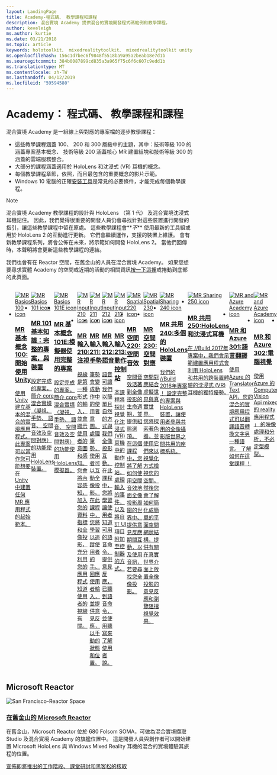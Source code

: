 ```yaml
---
layout: LandingPage
title: Academy-程式碼、 教學課程和課程
description: 混合實境 Academy 提供混合的實境開發程式碼範例和教學課程。
author: keveleigh
ms.author: kurtie
ms.date: 03/21/2018
ms.topic: article
keywords: holotoolkit、 mixedrealitytoolkit、 mixedrealitytoolkit unity、 academy、 教學課程
ms.openlocfilehash: 156c1d7bec6f9848f5518ba9a95a2beab18e7d1b
ms.sourcegitcommit: 384b0087899cd835a3a965f75c6f6c607c9edd1b
ms.translationtype: MT
ms.contentlocale: zh-TW
ms.lasthandoff: 04/12/2019
ms.locfileid: "59594580"
---
```

# <a name="academy-code-tutorials-and-lessons"></a>Academy： 程式碼、 教學課程和課程

混合實境 Academy 是一組線上與對應的專案檔的逐步教學課程： 
* 這些教學課程涵蓋 100、 200 和 300 層級中的主題，其中：技術等級 100 的涵蓋專案基本概念、 技術等級 200 涵蓋核心 MR 建置組塊和技術等級 300 的涵蓋的雲端服務整合。
* 大部分的課程涵蓋適用於 HoloLens 和沈浸式 (VR) 耳機的概念。 
* 每個教學課程章節，依照，而且最包含的重要概念的影片示範。 
* Windows 10 電腦的正確[安裝工具](install-the-tools.md)是常見的必要條件，才能完成每個教學課程。

>[!NOTE]
>混合實境 Academy 教學課程的設計與 HoloLens （第 1 代） 及混合實境沈浸式耳機記住。  因此，我們覺得很重要的開發人員仍會尋找針對這些裝置進行開發的指引，讓這些教學課程中留在原處。  這些教學課程會**_不_** 使用最新的工具組或用於 HoloLens 2 的互動進行更新。  它們會繼續運作，支援的裝置上維護。 會有新教學課程系列，將會公佈在未來，將示範如何開發 HoloLens 2。  當他們回傳時，本聲明將會更新這些教學課程的連結。

我們也會有在 Reactor 空間，在舊金山的人員在混合實境 Academy。 如果您想要尋求實體 Academy 的空間或近期的活動的相關資訊[按一下這裡](#microsoft-reactor)或捲動到底部的此頁面。

<br>
<ul id="cardtypes-W" class="cardsW panelContent" style="display: flex; margin-top: 0px;">
                            <li>
                                    <a href="holograms-100.md" title="MR 基本概念 100" data-linktype="absolute-path">
                                    <div class="cardSize">
                                        <div class="cardPadding">
                                            <div class="card">
                                                <div class="cardImageOuter">
                                                    <div class="cardImage">
                                                        <img src="images/Holograms100.jpg" alt="MR Basics 100 icon">
                                                    </div>
                                                </div>
                                                <div class="cardText">
                                                    <h3>MR 基本概念 100:開始使用 Unity</h3>
                                                    <p>使用 Unity 建立基本的混合的實境應用程式。 此專案可以當作您可能想要在 Unity 中建置任何 MR 應用程式的起始範本。</p>
                                                </div>
                                            </div>
                                        </div>
                                    </div>
                               </a>
                            </li>
                            <li>
                                  <a href="holograms-101.md" title="101 MR 基本知識" data-linktype="absolute-path">
                                    <div class="cardSize">
                                        <div class="cardPadding">
                                            <div class="card">
                                                <div class="cardImageOuter">
                                                    <div class="cardImage">
                                                        <img src="images/Holograms101.jpg" alt="MR Basics 101 icon">
                                                    </div>
                                                </div>
                                                <div class="cardText">
                                                    <h3>MR 101 基本知識：完整的專案，與裝置</h3>
                                                    <p>設定完成的專案，簡介 core 混合實境 （凝視、 手勢、 語音、 空間音效及空間對應） 的功能使用 HoloLens 裝置。</p>
                                                </div>
                                            </div>
                                        </div>
                                    </div>
                               </a>
                            </li>
                            <li>
                                <a href="holograms-101e.md" title="MR 基本概念 101E" data-linktype="absolute-path">
                                    <div class="cardSize">
                                        <div class="cardPadding">
                                            <div class="card">
                                                <div class="cardImageOuter">
                                                    <div class="cardImage">
                                                        <img src="images/Holograms101E.jpg" alt="MR Basics 101E icon">
                                                    </div>
                                                </div>
                                                <div class="cardText">
                                                    <h3>MR 基本概念 101E:模擬器使用完整的專案</h3>
                                                    <p>設定完成的專案，簡介 core 混合實境 （凝視、 手勢、 語音、 空間音效及空間對應） 的功能使用 HoloLens 模擬器。</p>
                                                </div>
                                            </div>
                                        </div>
                                    </div>
                                  </a>
                            </li>
                            <li>
                             <a href="holograms-210.md" title="MR 輸入 210" data-linktype="absolute-path">
                              <div class="cardSize">
                                  <div class="cardPadding">
                                      <div class="card">
                                          <div class="cardImageOuter">
                                              <div class="cardImage">
                                                  <img src="images/Holograms210.jpg" alt="MR Input 210 icon">
                                              </div>
                                          </div>
                                          <div class="cardText">
                                              <h3>MR 輸入 210:注視</h3>
                                              <p>視線是第一種形式的輸入，並會顯示使用者的意圖和感知。 您會將內容感知，加入您的資料指標和全像投影，充分利用您的應用程式知道使用者的視線有關。</p>
                                          </div>
                                      </div>
                                  </div>
                              </div>
                               </a>
                            </li>
                            <li>
                            <a href="holograms-211.md" title="MR 輸入 211" data-linktype="absolute-path">
                              <div class="cardSize">
                                  <div class="cardPadding">
                                      <div class="card">
                                          <div class="cardImageOuter">
                                              <div class="cardImage">
                                                  <img src="images/Holograms211.jpg" alt="MR Input 211 icon">
                                              </div>
                                          </div>
                                          <div class="cardText">
                                              <h3>MR 輸入 211:手勢</h3>
                                              <p>筆勢會變成動作中的使用者意圖。 處理筆勢，使用者可以互動全像投影。 在此課程中，您將學習以追蹤使用者的手、 回應使用者輸入，並提供意見反應，以手動的狀態和位置。</p>
                                          </div>
                                      </div>
                                  </div>
                              </div>
                              </a>
                            </li>         
                            <li>
                             <a href="holograms-212.md" title="MR 輸入 212" data-linktype="absolute-path">
                              <div class="cardSize">
                                  <div class="cardPadding">
                                      <div class="card">
                                          <div class="cardImageOuter">
                                              <div class="cardImage">
                                                  <img src="images/Holograms212.jpg" alt="MR Input 212 icon">
                                              </div>
                                          </div>
                                          <div class="cardText">
                                              <h3>MR 輸入 212:語音</h3>
                                              <p>語音可讓我們以簡單且自然的方式與我們全像投影互動。 在此課程中，您將學習讓使用者知道可用的語音命令、 提供意見反應，已聽到語音命令，並使用聽寫來了解使用者說。</p>
                                          </div>
                                      </div>
                                  </div>
                              </div>
                              </a>
                            </li>
                             <li>
                              <a href="mixed-reality-213.md" title="MR 輸入 213" data-linktype="absolute-path">
                              <div class="cardSize">
                                  <div class="cardPadding">
                                      <div class="card">
                                          <div class="cardImageOuter">
                                              <div class="cardImage">
                                                  <img src="images/MR213v2.jpg" alt="MR Input 213 icon">
                                              </div>
                                          </div>
                                          <div class="cardText">
                                              <h3>MR 輸入 213:動作控制站</h3>
                                              <p>本課程將探討視覺化沈浸式 (VR) 耳機中的動作控制站，處理輸入的事件，以及將自訂 UI 項目附加至控制器的方式。</p>
                                          </div>
                                      </div>
                                  </div>
                              </div>
                              </a>
                            </li>   
                              <li>
                              <a href="holograms-220.md" title="MR 空間 220" data-linktype="absolute-path">
                              <div class="cardSize">
                                  <div class="cardPadding">
                                      <div class="card">
                                          <div class="cardImageOuter">
                                              <div class="cardImage">
                                                  <img src="images/Holograms220b.jpg" alt="MR Spatial 220 icon">
                                              </div>
                                          </div>
                                          <div class="cardText">
                                              <h3>MR 空間 220:空間音效</h3>
                                              <p>空間音效活著到全像投影的生命週期，並提供組態選項。 在這個課程中，您將了解如何使用空間音效地面全像投影周圍的世界中、 提供意見反應期間互動，以及使用音訊，若要尋找您全像投影。</p>
                                          </div>
                                      </div>
                                  </div>
                              </div>
                              </a>
                            </li>      
                               <li>
                               <a href="holograms-230.md" title="MR 空間 230" data-linktype="absolute-path">
                              <div class="cardSize">
                                  <div class="cardPadding">
                                      <div class="card">
                                          <div class="cardImageOuter">
                                              <div class="cardImage">
                                                  <img src="images/Holograms230.jpg" alt="MR Spatial 230 icon">
                                              </div>
                                          </div>
                                          <div class="cardText">
                                              <h3>MR 空間 230:空間對應</h3>
                                              <p>空間對應結合虛擬世界與真實世界。 您將探索著色器，並使用它們來以視覺化方式檢視您的空間。 然後您會了解如何簡化成簡單的平面空間網狀結構，提供有關在真實世界介面上放置全像投影的意見反應和瀏覽阻擋視覺效果。</p>
                                          </div>
                                      </div>
                                  </div>
                              </div>
                             </a>
                            </li> 
                                <li>
                                <a href="holograms-240.md" title="共用 240 MR" data-linktype="absolute-path">
                              <div class="cardSize">
                                  <div class="cardPadding">
                                      <div class="card">
                                          <div class="cardImageOuter">
                                              <div class="cardImage">
                                                  <img src="images/Holograms240.jpg" alt="MR Sharing 240 icon">
                                              </div>
                                          </div>
                                          <div class="cardText">
                                              <h3>MR 共用 240:多個的 HoloLens 裝置</h3>
                                              <p>我們的 //Build 2016年專案 ！ 設定完整的專案與 HoloLens 裝置，讓使用者參與共用的全像攝影版世界之間共用的座標系統。</p>
                                          </div>
                                      </div>
                                  </div>
                              </div>
                             </a>
                            </li> 
                                 <li>
                                   <a href="mixed-reality-250.md" title="MR 共用 250" data-linktype="absolute-path">
                              <div class="cardSize">
                                  <div class="cardPadding">
                                      <div class="card">
                                          <div class="cardImageOuter">
                                              <div class="cardImage">
                                                  <img src="images/MR250-new.jpg" alt="MR Sharing 250 icon">
                                              </div>
                                          </div>
                                          <div class="cardText">
                                              <h3>MR 共用 250:HoloLens 和沈浸式耳機</h3>
                                              <p>在 //Build 2017年專案中，我們會示範建置應用程式會利用 HoloLens 和共用的跨裝置體驗的沈浸式 (VR) 耳機的獨特優勢。</p>
                                          </div>
                                      </div>
                                  </div>
                              </div>
                              </a>
                            </li> 
                                 <li>
                                   <a href="mr-azure-301.md" title="MR 和 Azure 301" data-linktype="absolute-path">
                              <div class="cardSize">
                                  <div class="cardPadding">
                                      <div class="card">
                                          <div class="cardImageOuter">
                                              <div class="cardImage">
                                                  <img src="images/MR-Azure-AcademyTile.jpg" alt="MR and Azure Academy icon">
                                              </div>
                                          </div>
                                          <div class="cardText">
                                              <h3>MR 和 Azure 301:語言翻譯</h3>
                                              <p>使用 Azure 的 Translator Text API，您的混合的實境應用程式可以翻譯語音轉換文字另一種語言。 了解如何在這堂課程 ！</p>
                                          </div>
                                      </div>
                                  </div>
                              </div>
                              </a>
                            </li>
                                 <li>
                                   <a href="mr-azure-302.md" title="MR 和 Azure 302" data-linktype="absolute-path">
                              <div class="cardSize">
                                  <div class="cardPadding">
                                      <div class="card">
                                          <div class="cardImageOuter">
                                              <div class="cardImage">
                                                  <img src="images/MR-Azure-AcademyTile.jpg" alt="MR and Azure Academy icon">
                                              </div>
                                          </div>
                                          <div class="cardText">
                                              <h3>MR 和 Azure 302:電腦視覺</h3>
                                              <p>使用 Azure 的 Computer Vision Api mixed 的 reality 應用程式 」 的映像處理和分析，不必定型模型。</p>
                                          </div>
                                      </div>
                                  </div>
                              </div>
                              </a>
                            </li>
                                 <li>
                                   <a href="mr-azure-302b.md" title="MR 和 Azure 302b" data-linktype="absolute-path">
                              <div class="cardSize">
                                  <div class="cardPadding">
                                      <div class="card">
                                          <div class="cardImageOuter">
                                              <div class="cardImage">
                                                  <img src="images/MR-Azure-AcademyTile.jpg" alt="MR and Azure Academy icon">
                                              </div>
                                          </div>
                                          <div class="cardText">
                                              <h3>MR 和 Azure 302b:自訂辨識</h3>
                                              <p>了解如何定型機器學習模型，並使用定型的模型進行映像處理及分析。</p>
                                          </div>
                                      </div>
                                  </div>
                              </div>
                              </a>
                            </li>                            
                                 <li>
                                   <a href="mr-azure-303.md" title="MR 和 Azure 303" data-linktype="absolute-path">
                              <div class="cardSize">
                                  <div class="cardPadding">
                                      <div class="card">
                                          <div class="cardImageOuter">
                                              <div class="cardImage">
                                                  <img src="images/MR-Azure-AcademyTile.jpg" alt="MR and Azure Academy icon">
                                              </div>
                                          </div>
                                          <div class="cardText">
                                              <h3>MR 和 Azure 303:自然語言理解</h3>
                                              <p>本課程將教導您如何使用 Azure Language Understanding (LUIS) 服務來新增到您的混合的實境應用程式的自然語言理解。</p>
                                          </div>
                                      </div>
                                  </div>
                              </div>
                              </a>
                            </li>
                                 <li>
                                   <a href="mr-azure-304.md" title="MR 和 Azure 304" data-linktype="absolute-path">
                              <div class="cardSize">
                                  <div class="cardPadding">
                                      <div class="card">
                                          <div class="cardImageOuter">
                                              <div class="cardImage">
                                                  <img src="images/MR-Azure-AcademyTile.jpg" alt="MR and Azure Academy icon">
                                              </div>
                                          </div>
                                          <div class="cardText">
                                              <h3>MR 和 Azure 304:臉部辨識</h3>
                                              <p>了解如何使用 Azure 臉部 API 來執行混合的實境應用程式中的臉部偵測和辨識。</p>
                                          </div>
                                      </div>
                                  </div>
                              </div>
                              </a>
                            </li>
                                 <li>
                                   <a href="mr-azure-305.md" title="MR 和 Azure 305" data-linktype="absolute-path">
                              <div class="cardSize">
                                  <div class="cardPadding">
                                      <div class="card">
                                          <div class="cardImageOuter">
                                              <div class="cardImage">
                                                  <img src="images/MR-Azure-AcademyTile.jpg" alt="MR and Azure Academy icon">
                                              </div>
                                          </div>
                                          <div class="cardText">
                                              <h3>MR 和 Azure 305:函式和儲存體</h3>
                                              <p>在本課程中，您將了解如何建立並使用 Azure Functions，並儲存在 Azure 儲存體，混合的實境應用程式內的資料。</p>
                                          </div>
                                      </div>
                                  </div>
                              </div>
                              </a>
                            </li>
                                 <li>
                                   <a href="mr-azure-306.md" title="MR 和 Azure 306" data-linktype="absolute-path">
                              <div class="cardSize">
                                  <div class="cardPadding">
                                      <div class="card">
                                          <div class="cardImageOuter">
                                              <div class="cardImage">
                                                  <img src="images/MR-Azure-AcademyTile.jpg" alt="MR and Azure Academy icon">
                                              </div>
                                          </div>
                                          <div class="cardText">
                                              <h3>MR 和 Azure 306:串流處理視訊</h3>
                                              <p>了解如何使用 Azure 媒體服務串流內沈浸式 (VR) 體驗 Windows Mixed Reality 的 360 度影片。</p>
                                          </div>
                                      </div>
                                  </div>
                              </div>
                              </a>
                            </li>
                                 <li>
                                   <a href="mr-azure-307.md" title="MR 和 Azure 307" data-linktype="absolute-path">
                              <div class="cardSize">
                                  <div class="cardPadding">
                                      <div class="card">
                                          <div class="cardImageOuter">
                                              <div class="cardImage">
                                                  <img src="images/MR-Azure-AcademyTile.jpg" alt="MR and Azure Academy icon">
                                              </div>
                                          </div>
                                          <div class="cardText">
                                              <h3>MR 和 Azure 307:機器學習</h3>
                                              <p>若要部署大量的機器學習 (ML) 演算法，混合的實境應用程式內利用 Azure Machine Learning Studio。</p>
                                          </div>
                                      </div>
                                  </div>
                              </div>
                              </a>
                            </li>
                                 <li>
                                   <a href="mr-azure-308.md" title="MR 和 Azure 308" data-linktype="absolute-path">
                              <div class="cardSize">
                                  <div class="cardPadding">
                                      <div class="card">
                                          <div class="cardImageOuter">
                                              <div class="cardImage">
                                                  <img src="images/MR-Azure-AcademyTile.jpg" alt="MR and Azure Academy icon">
                                              </div>
                                          </div>
                                          <div class="cardText">
                                              <h3>MR 和 Azure 308:跨裝置通知</h3>
                                              <p>在此課程中，您將了解如何使用數個 Azure 服務來傳送推播通知，並從 PC 應用程式變更為 mixed 的 reality 應用程式的場景。</p>
                                          </div>
                                      </div>
                                  </div>
                              </div>
                              </a>
                            </li>
                                 <li>
                                   <a href="mr-azure-309.md" title="MR 和 Azure 309" data-linktype="absolute-path">
                              <div class="cardSize">
                                  <div class="cardPadding">
                                      <div class="card">
                                          <div class="cardImageOuter">
                                              <div class="cardImage">
                                                  <img src="images/MR-Azure-AcademyTile.jpg" alt="MR and Azure Academy icon">
                                              </div>
                                          </div>
                                          <div class="cardText">
                                              <h3>MR 和 Azure 309:Application insights</h3>
                                              <p>使用 Azure Application Insights 服務來收集分析混合的實境應用程式內的使用者行為。</p>
                                          </div>
                                      </div>
                                  </div>
                              </div>
                              </a>
                            </li> 
                                 <li>
                                   <a href="mr-azure-310.md" title="MR 和 Azure 310" data-linktype="absolute-path">
                              <div class="cardSize">
                                  <div class="cardPadding">
                                      <div class="card">
                                          <div class="cardImageOuter">
                                              <div class="cardImage">
                                                  <img src="images/MR-Azure-AcademyTile.jpg" alt="MR and Azure Academy icon">
                                              </div>
                                          </div>
                                          <div class="cardText">
                                              <h3>MR 和 Azure 310:物件偵測</h3>
                                              <p>定型機器學習服務模型，並使用定型的模型來識別相似的物件，並實體世界中的位置。</p>
                                          </div>
                                      </div>
                                  </div>
                              </div>
                              </a>
                            </li> 
                                 <li>
                                   <a href="mr-azure-311.md" title="MR 和 Azure 311" data-linktype="absolute-path">
                              <div class="cardSize">
                                  <div class="cardPadding">
                                      <div class="card">
                                          <div class="cardImageOuter">
                                              <div class="cardImage">
                                                  <img src="images/MR-Azure-AcademyTile.jpg" alt="MR and Azure Academy icon">
                                              </div>
                                          </div>
                                          <div class="cardText">
                                              <h3>MR 和 Azure 311:Microsoft Graph</h3>
                                              <p>了解如何連線至混合的實境應用程式中的 Microsoft Graph 服務。</p>
                                          </div>
                                      </div>
                                  </div>
                              </div>
                              </a>
                            </li> 
                                 <li>
                                   <a href="mr-azure-312.md" title="MR 和 Azure 312" data-linktype="absolute-path">
                              <div class="cardSize">
                                  <div class="cardPadding">
                                      <div class="card">
                                          <div class="cardImageOuter">
                                              <div class="cardImage">
                                                  <img src="images/MR-Azure-AcademyTile.jpg" alt="MR and Azure Academy icon">
                                              </div>
                                          </div>
                                          <div class="cardText">
                                              <h3>MR 和 Azure 312:Bot 整合</h3>
                                              <p>建立和部署使用 Microsoft Bot Framework v4 bot 並與其通訊的混合的實境應用程式中。</p>
                                          </div>
                                      </div>
                                  </div>
                              </div>
                              </a>
                            </li> 
                                 <li>
                                   <a href="mr-azure-313.md" title="MR 和 Azure 313" data-linktype="absolute-path">
                              <div class="cardSize">
                                  <div class="cardPadding">
                                      <div class="card">
                                          <div class="cardImageOuter">
                                              <div class="cardImage">
                                                  <img src="images/MR-Azure-AcademyTile.jpg" alt="MR and Azure Academy icon">
                                              </div>
                                          </div>
                                          <div class="cardText">
                                              <h3>MR 和 Azure 313:IoT 中樞服務</h3>
                                              <p>了解如何實作 Azure IoT 中樞服務上的虛擬機器，並加以視覺化 HoloLens 上的資料。</p>
                                          </div>
                                      </div>
                                  </div>
                              </div>
                              </a>
                            </li> 
</ul>

## <a name="microsoft-reactor"></a>Microsoft Reactor

<img src="images/SanFrancisco-ReactorSpace1.jpg" alt="San Francisco-Reactor Space">

<h3><a href="https://developer.microsoft.com/reactor/">在舊金山的 Microsoft Reactor</a></h3>
<p>
在舊金山，Microsoft Reactor 位於 680 Folsom SOMA，可做為混合實境擷取 Studio 及混合實境 Academy 的旗艦位置中。 這是開發人員與創作者可以開始建置 Microsoft HoloLens 與 Windows Mixed Reality 耳機的混合的實境體驗其旅程的位置。</p>

[宣佈即將推出的工作階段、 課堂研討和黑客松的核取](sf-academy-events.md)
